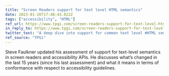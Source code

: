 ```yaml
---
title: "Screen Readers support for text level HTML semantics"
date: 2023-01-26T17:48:43.022Z
tags: ["accessibility", "HTML"]
ref_url: https://www.tpgi.com/screen-readers-support-for-text-level-html-semantics/
in_reply_to: https://www.tpgi.com/screen-readers-support-for-text-level-html-semantics/
twitter_text: "A deep dive into support for common text level #HTML semantics (`em`, `strong`, `ins`, `del`, `mark` & their #ARIA equivalents) in #ScreenReaders & #accessibility APIs."
ref_source: "TPGi"
---
```


Steve Faulkner updated his assessment of support for text-level semantics in screen readers and accessibility APIs. He discusses what’s changed in the last 15 years (since his last assessment) and what it means in terms of conformance with respect to accessibility guidelines.
